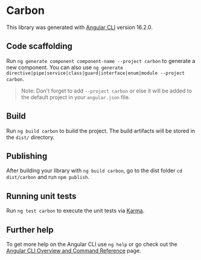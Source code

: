 # Carbon

This library was generated with [Angular CLI](https://github.com/angular/angular-cli) version 16.2.0.

## Code scaffolding

Run `ng generate component component-name --project carbon` to generate a new component. You can also use `ng generate directive|pipe|service|class|guard|interface|enum|module --project carbon`.
> Note: Don't forget to add `--project carbon` or else it will be added to the default project in your `angular.json` file. 

## Build

Run `ng build carbon` to build the project. The build artifacts will be stored in the `dist/` directory.

## Publishing

After building your library with `ng build carbon`, go to the dist folder `cd dist/carbon` and run `npm publish`.

## Running unit tests

Run `ng test carbon` to execute the unit tests via [Karma](https://karma-runner.github.io).

## Further help

To get more help on the Angular CLI use `ng help` or go check out the [Angular CLI Overview and Command Reference](https://angular.io/cli) page.
